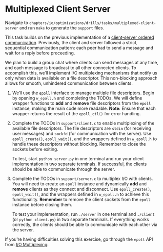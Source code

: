 # Multiplexed Client Server

Navigate to `chapters/io/optimizations/drills/tasks/multiplexed-client-server` and run `make` to generate the `support` files.

This task builds on the previous implementation of a [client-server ordered communication](../../../../ipc/drills/tasks/client-server/README.md).
Previously, the client and server followed a strict, sequential communication pattern: each peer had to send a message and wait for a reply before proceeding.

We plan to build a group chat where clients can send messages at any time, and each message is broadcast to all other connected clients.
To accomplish this, we’ll implement I/O multiplexing mechanisms that notify us only when data is available on a file descriptor.
This non-blocking approach allows for smooth, unhindered communication between clients.

1. We’ll use the [`epoll`](https://man7.org/linux/man-pages/man7/epoll.7.html) interface to manage multiple file descriptors.
   Begin by opening `w_epoll.h` and completing the TODOs.
   We will define wrapper functions to **add** and **remove** file descriptors from the `epoll` instance, making the main code more readable.
   **Note:** Ensure that each wrapper returns the result of the `epoll_ctl()` for error handling.

2. Complete the TODOs in `support/client.c` to enable multiplexing of the available file descriptors.
   The file descriptors are `stdin` (for receiving user messages) and `sockfd` (for communication with the server).
   Use `epoll_create()`, `epoll_wait()`, and the wrappers defined in `w_epoll.h` to handle these descriptors without blocking.
   Remember to close the sockets before exiting.

   To test, start `python server.py` in one terminal and run your client implementation in two separate terminals.
   If successful, the clients should be able to communicate through the server.

3. Complete the TODOs in `support/server.c` to multiplex I/O with clients.
   You will need to create an `epoll` instance and dynamically **add** and **remove** clients as they connect and disconnect.
   Use `epoll_create()`, `epoll_wait()`, and the wrappers defined in `w_epoll.h` to achieve this functionality.
   **Remember** to remove the client sockets from the `epoll` instance before closing them.

   To test your implementation, run `./server` in one terminal and `./client` (or `python client.py`) in two separate terminals.
   If everything works correctly, the clients should be able to communicate with each other via the server.

If you're having difficulties solving this exercise, go through the `epoll` API from [I/O Multiplexing](../../../reading/io-multiplexing.md).
